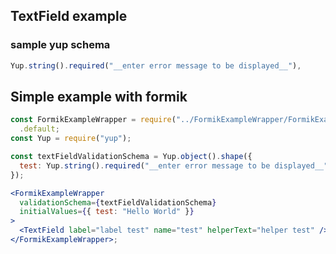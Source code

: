 ## TextField example

### sample yup schema

```jsx static
Yup.string().required("__enter error message to be displayed__"),
```

## Simple example with formik

```jsx
const FormikExampleWrapper = require("../FormikExampleWrapper/FormikExampleWrapper")
  .default;
const Yup = require("yup");

const textFieldValidationSchema = Yup.object().shape({
  test: Yup.string().required("__enter error message to be displayed__")
});

<FormikExampleWrapper
  validationSchema={textFieldValidationSchema}
  initialValues={{ test: "Hello World" }}
>
  <TextField label="label test" name="test" helperText="helper test" />
</FormikExampleWrapper>;
```
